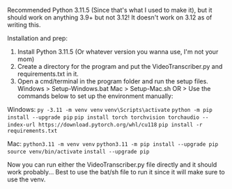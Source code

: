 Recommended Python 3.11.5 (Since that's what I used to make it), but it should work on anything 3.9+ but not 3.12! It doesn't work on 3.12 as of writing this.

Installation and prep:
1. Install Python 3.11.5 (Or whatever version you wanna use, I'm not your mom)
2. Create a directory for the program and put the VideoTranscriber.py and requirements.txt in it.
3. Open a cmd/terminal in the program folder and run the setup files.
   Windows > Setup-Windows.bat
   Mac > Setup-Mac.sh
   OR > Use the commands below to set up the environment manually:

Windows:
```py -3.11 -m venv venv```
```venv\Scripts\activate```
```python -m pip install --upgrade pip```
```pip install torch torchvision torchaudio --index-url https://download.pytorch.org/whl/cu118```
```pip install -r requirements.txt```

Mac:
```python3.11 -m venv venv```
```python3.11 -m pip install --upgrade pip```
```source venv/bin/activate```
```install --upgrade pip```

Now you can run either the VideoTranscriber.py file directly and it should work probably... Best to use the bat/sh file to run it since it will make sure to use the venv.
